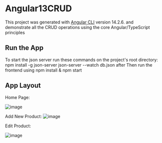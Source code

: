 # Angular13CRUD
This project was generated with [Angular CLI](https://github.com/angular/angular-cli) version 14.2.6. and demonstrate all the CRUD operations using the core Angular/TypeScript principles

## Run the App
To start the json server run these commands on the project's root directory: 
    npm install -g json-server 
    json-server --watch db.json after
Then run the frontend using npm install & npm start

## App Layout
Home Page:

![image](https://github.com/farahazeem/Angular13CRUD/assets/28639312/c64cee46-4985-433f-97e0-efe9c436c83f)

Add New Product:
![image](https://github.com/farahazeem/Angular13CRUD/assets/28639312/1085a63c-9c81-4e83-9688-076ef83424ef)

Edit Product:

![image](https://github.com/farahazeem/Angular13CRUD/assets/28639312/236106e7-8b57-4ee4-af23-810e924b5105)







